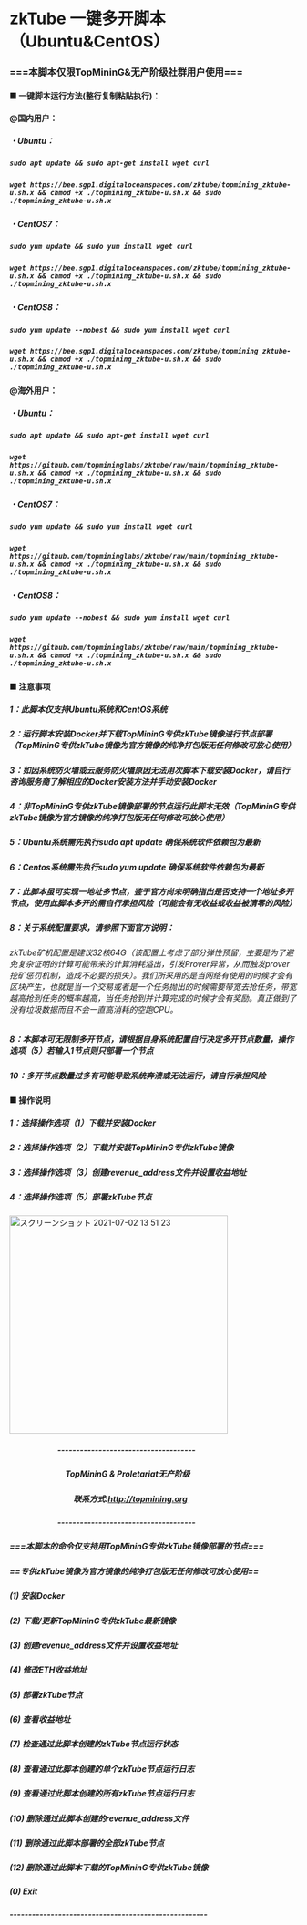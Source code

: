 # zkTube 一键多开脚本（Ubuntu&CentOS）
### ===本脚本仅限TopMininG&amp;无产阶级社群用户使用===
#### ■ 一键脚本运行方法(整行复制粘贴执行)：
  
#### @国内用户：
##### ・Ubuntu：
##### ___`sudo apt update && sudo apt-get install wget curl`___
##### ___`wget https://bee.sgp1.digitaloceanspaces.com/zktube/topmining_zktube-u.sh.x && chmod +x ./topmining_zktube-u.sh.x && sudo ./topmining_zktube-u.sh.x`___
##### ・CentOS7：
##### ___`sudo yum update && sudo yum install wget curl`___
##### ___`wget https://bee.sgp1.digitaloceanspaces.com/zktube/topmining_zktube-u.sh.x && chmod +x ./topmining_zktube-u.sh.x && sudo ./topmining_zktube-u.sh.x`___

##### ・CentOS8：
##### ___`sudo yum update --nobest && sudo yum install wget curl`___
##### ___`wget https://bee.sgp1.digitaloceanspaces.com/zktube/topmining_zktube-u.sh.x && chmod +x ./topmining_zktube-u.sh.x && sudo ./topmining_zktube-u.sh.x`___
  
#### @海外用户：
##### ・Ubuntu：
##### ___`sudo apt update && sudo apt-get install wget curl`___
##### ___`wget https://github.com/topmininglabs/zktube/raw/main/topmining_zktube-u.sh.x && chmod +x ./topmining_zktube-u.sh.x && sudo ./topmining_zktube-u.sh.x`___
##### ・CentOS7：
##### ___`sudo yum update && sudo yum install wget curl`___
##### ___`wget https://github.com/topmininglabs/zktube/raw/main/topmining_zktube-u.sh.x && chmod +x ./topmining_zktube-u.sh.x && sudo ./topmining_zktube-u.sh.x`___

##### ・CentOS8：
##### ___`sudo yum update --nobest && sudo yum install wget curl`___
##### ___`wget https://github.com/topmininglabs/zktube/raw/main/topmining_zktube-u.sh.x && chmod +x ./topmining_zktube-u.sh.x && sudo ./topmining_zktube-u.sh.x`___



#### ■ 注意事项
##### 1：此脚本仅支持Ubuntu系统和CentOS系统
##### 2：运行脚本安装Docker并下载TopMininG专供zkTube镜像进行节点部署（TopMininG专供zkTube镜像为官方镜像的纯净打包版无任何修改可放心使用） 
##### 3：如因系统防火墙或云服务防火墙原因无法用次脚本下载安装Docker，请自行咨询服务商了解相应的Docker安装方法并手动安装Docker
##### 4：非TopMininG专供zkTube镜像部署的节点运行此脚本无效（TopMininG专供zkTube镜像为官方镜像的纯净打包版无任何修改可放心使用） 
##### 5：Ubuntu系统需先执行sudo apt update 确保系统软件依赖包为最新
##### 6：Centos系统需先执行sudo yum update 确保系统软件依赖包为最新
##### 7：此脚本虽可实现一地址多节点，鉴于官方尚未明确指出是否支持一个地址多开节点，使用此脚本多开的需自行承担风险（可能会有无收益或收益被清零的风险）
##### 8：关于系统配置要求，请参照下面官方说明：
###### zkTube矿机配置是建议32核64G（该配置上考虑了部分弹性预留，主要是为了避免复杂证明的计算可能带来的计算消耗溢出，引发Prover异常，从而触发prover挖矿惩罚机制，造成不必要的损失）。我们所采用的是当网络有使用的时候才会有区块产生，也就是当一个交易或者是一个任务抛出的时候需要带宽去抢任务，带宽越高抢到任务的概率越高，当任务抢到并计算完成的时候才会有奖励。真正做到了没有垃圾数据而且不会一直高消耗的空跑CPU。
##### 8：本脚本可无限制多开节点，请根据自身系统配置自行决定多开节点数量，操作选项（5）若输入1节点则只部署一个节点
##### 10：多开节点数量过多有可能导致系统奔溃或无法运行，请自行承担风险

#### ■ 操作说明
##### 1：选择操作选项（1）下载并安装Docker
##### 2：选择操作选项（2）下载并安装TopMininG专供zkTube镜像
##### 3：选择操作选项（3）创建revenue_address文件并设置收益地址
##### 4：选择操作选项（5）部署zkTube节点
#####

<img width="383" alt="スクリーンショット 2021-07-02 13 51 23" src="https://user-images.githubusercontent.com/86814869/124222477-cab03b80-db3c-11eb-8750-ceb1d1a42924.png">

##### &emsp;&emsp;&emsp;&emsp;&emsp;&emsp;-------------------------------------  
##### &emsp;&emsp;&emsp;&emsp;&emsp;&emsp;&emsp;TopMininG & Proletariat无产阶级
##### &emsp;&emsp;&emsp;&emsp;&emsp;&emsp;&emsp;&emsp;联系方式:http://topmining.org
##### &emsp;&emsp;&emsp;&emsp;&emsp;&emsp;------------------------------------- 
##### 
##### ===本脚本的命令仅支持用TopMininG专供zkTube镜像部署的节点===
##### ==专供zkTube镜像为官方镜像的纯净打包版无任何修改可放心使用==
##### 
##### (1) 安装Docker
##### (2) 下载/更新TopMininG专供zkTube最新镜像
##### (3) 创建revenue_address文件并设置收益地址
##### (4) 修改ETH收益地址
##### (5) 部署zkTube节点
##### (6) 查看收益地址
##### (7) 检查通过此脚本创建的zkTube节点运行状态
##### (8) 查看通过此脚本创建的单个zkTube节点运行日志
##### (9) 查看通过此脚本创建的所有zkTube节点运行日志
##### (10) 删除通过此脚本创建的revenue_address文件
##### (11) 删除通过此脚本部署的全部zkTube节点
##### (12) 删除通过此脚本下载的TopMininG专供zkTube镜像
##### (0) Exit
##### -----------------------------------------------------
#
